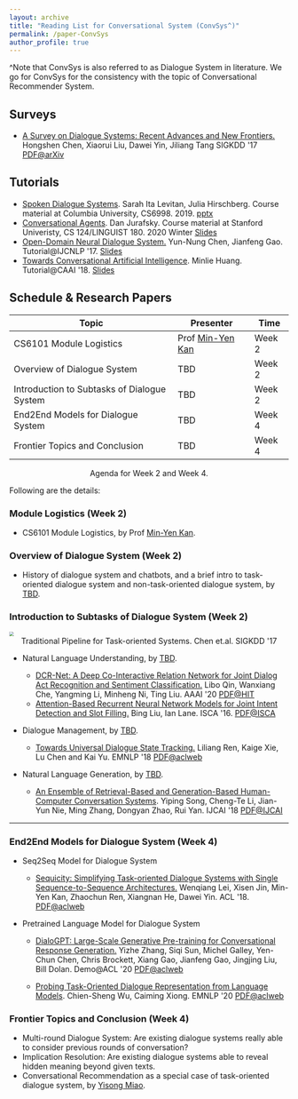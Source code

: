```yaml
---
layout: archive
title: "Reading List for Conversational System (ConvSys^)"
permalink: /paper-ConvSys
author_profile: true
---
```


^Note that ConvSys is also referred to as Dialogue System in literature. We go for ConvSys for the consistency with the topic of Conversational Recommender System. 



## Surveys

- <u>A Survey on Dialogue Systems: Recent Advances and New Frontiers.</u> Hongshen Chen, Xiaorui Liu, Dawei Yin, Jiliang Tang SIGKDD '17 [PDF@arXiv](https://arxiv.org/pdf/1711.01731.pdf)



## Tutorials

- <u>Spoken Dialogue Systems</u>. Sarah Ita Levitan, Julia Hirschberg. Course material at Columbia University, CS6998. 2019. [pptx](http://www.cs.columbia.edu/~julia/courses/CS6998-2019/sds_slides.pptx)
- <u>Conversational Agents</u>. Dan Jurafsky. Course material at Stanford Univeristy, CS 124/LINGUIST 180. 2020 Winter [Slides](http://web.stanford.edu/class/cs124/lec/chatbot20.pdf)
- <u>Open-Domain Neural Dialogue System.</u> Yun-Nung Chen, Jianfeng Gao. Tutorial@IJCNLP '17. [Slides](https://www.csie.ntu.edu.tw/~yvchen/doc/OpenDialogue_Tutorial_IJCNLP.pdf)
- <u>Towards Conversational Artificial Intelligence</u>. Minlie Huang. Tutorial@CAAI '18. [Slides](http://coai.cs.tsinghua.edu.cn/hml/media/files/CAAI-2018-tutorial.pdf)



## Schedule & Research Papers

| Topic                                       | Presenter                                               | Time   |
| ------------------------------------------- | ------------------------------------------------------- | ------ |
| CS6101 Module Logistics                     | Prof [Min-Yen Kan](https://www.comp.nus.edu.sg/~kanmy/) | Week 2 |
| Overview of Dialogue System                 | TBD                                                     | Week 2 |
| Introduction to Subtasks of Dialogue System | TBD                                                     | Week 2 |
| End2End Models for Dialogue System          | TBD                                                     | Week 4 |
| Frontier Topics and Conclusion              | TBD                                                     | Week 4 |

<center>
  Agenda for Week 2 and Week 4.
</center>



Following are the details:

### Module Logistics (Week 2)

- CS6101 Module Logistics, by Prof [Min-Yen Kan](https://www.comp.nus.edu.sg/~kanmy/).



### Overview of Dialogue System (Week 2)

- History of dialogue system and chatbots, and a brief intro to task-oriented dialogue system and non-task-oriented dialogue system, by [TBD]().



### Introduction to Subtasks of Dialogue System (Week 2)

<img src="https://wing-nus.github.io/cs6101/files/dialogue-sys-components.png" style="zoom:50%;" />

<center>
  Traditional Pipeline for Task-oriented Systems. Chen et.al. SIGKDD '17
 </center>



- Natural Language Understanding, by [TBD]().
  - <u>DCR-Net: A Deep Co-Interactive Relation Network for Joint Dialog Act Recognition and Sentiment Classification.</u> Libo Qin, Wanxiang Che, Yangming Li, Minheng Ni, Ting Liu. AAAI '20 [PDF@HIT](http://ir.hit.edu.cn/~car/papers/AAAI2020-Qin-dcrnet.pdf)
  - <u>Attention-Based Recurrent Neural Network Models for Joint Intent Detection and Slot Filling.</u> Bing Liu, Ian Lane. ISCA '16. [PDF@ISCA](https://www.isca-speech.org/archive/Interspeech_2016/pdfs/1352.PDF)

- Dialogue Management, by [TBD]().

  - <u>Towards Universal Dialogue State Tracking.</u> Liliang Ren, Kaige Xie, Lu Chen and Kai Yu. EMNLP '18 [PDF@aclweb](https://www.aclweb.org/anthology/D18-1299.pdf)

- Natural Language Generation, by [TBD]().

  - <u>An Ensemble of Retrieval-Based and Generation-Based Human-Computer Conversation Systems</u>. Yiping Song, Cheng-Te Li, Jian-Yun Nie, Ming Zhang, Dongyan Zhao, Rui Yan. IJCAI '18 [PDF@IJCAI](https://www.ijcai.org/Proceedings/2018/0609.pdf)

    

---



### End2End Models for Dialogue System (Week 4)

- Seq2Seq Model for Dialogue System
  - <u>Sequicity: Simplifying Task-oriented Dialogue Systems with Single Sequence-to-Sequence Architectures.</u> Wenqiang Lei, Xisen Jin, Min-Yen Kan, Zhaochun Ren, Xiangnan He, Dawei Yin. ACL '18. [PDF@aclweb](https://www.aclweb.org/anthology/P18-1133.pdf)

- Pretrained Language Model for Dialogue System

  - <u>DialoGPT: Large-Scale Generative Pre-training for Conversational Response Generation.</u> Yizhe Zhang, Siqi Sun, Michel Galley, Yen-Chun Chen, Chris Brockett, Xiang Gao, Jianfeng Gao, Jingjing Liu, Bill Dolan. Demo@ACL '20 [PDF@aclweb](https://www.aclweb.org/anthology/2020.acl-demos.30.pdf)

  - <u>Probing Task-Oriented Dialogue Representation from Language Models</u>. Chien-Sheng Wu, Caiming Xiong. EMNLP '20 [PDF@aclweb](https://www.aclweb.org/anthology/2020.emnlp-main.409.pdf)



### Frontier Topics and Conclusion (Week 4)

- Multi-round Dialogue System: Are existing dialogue systems really able to consider previous rounds of conversation?
- Implication Resolution: Are existing dialogue systems able to reveal hidden meaning beyond given texts.
- Conversational Recommendation as a special case of task-oriented dialogue system, by [Yisong Miao](https://www.yisong.me).

